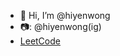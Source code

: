 - 👋 Hi, I’m @hiyenwong
- 📷: @hiyenwong(ig)
- [LeetCode](https://leetcode.cn/u/hiyenwong/)

<!---
hiyenwong/hiyenwong is a ✨ special ✨ repository because its `README.md` (this file) appears on your GitHub profile.
You can click the Preview link to take a look at your changes.
--->
